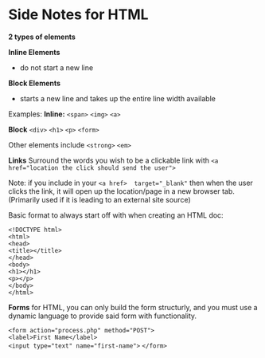 # Side Notes for HTML


**2 types of elements**

**Inline Elements**
- do not start a new line

**Block Elements**
- starts a new line and takes up the entire line width available

Examples:
**Inline:** `<span>` `<img>` `<a>`

**Block** `<div>` `<h1>` `<p>` `<form>`

Other elements include `<strong>` `<em>`

**Links**
Surround the words you wish to be a clickable link with `<a href="location the click should send the user">`

Note: if you include in your `<a href>  target="_blank"` then when the user clicks the link, it will open up the location/page in a new browser tab. (Primarily used if it is leading to an external site source)

Basic format to always start off with when creating an HTML doc:

`<!DOCTYPE html>`<br>
`<html>`<br>
    `<head>`<br>
        `<title></title>`<br>
    `</head>`<br>
    `<body>`<br>
        `<h1></h1>`<br>
        `<p></p>`<br>
    `</body>`<br>
`</html>`<br>

**Forms**
for HTML, you can only build the form structurly, and you must use a dynamic language to provide said form with functionality.

`<form action="process.php" method="POST">`<br>
    `<label>First Name</label>`<br>
    `<input type="text" name="first-name">`
`</form>`<br>
